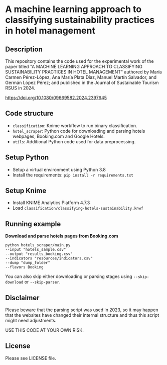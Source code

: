 # A machine learning approach to classifying sustainability practices in hotel management

## Description

This repository contains the code used for the experimental work of the paper titled 
"A MACHINE LEARNING APPROACH TO CLASSIFYING SUSTAINABILITY PRACTICES IN HOTEL MANAGEMENT"
authored by María Carmen Pérez-López, Ana María Plata Díaz, Manuel Martín Salvador, and Germán López Pérez;
and published in the Journal of Sustainable Tourism RSUS in 2024.

https://doi.org/10.1080/09669582.2024.2397645

## Code structure

- `classification`: Knime workflow to run binary classification.
- `hotel_scraper`: Python code for downloading and parsing hotels webpages, Booking.com and Google Hotels.
- `utils`: Additional Python code used for data preprocessing.

## Setup Python

- Setup a virtual environment using Python 3.8
- Install the requirements: `pip install -r requirements.txt`

## Setup Knime

- Install KNIME Analytics Platform 4.7.3
- Load `classification/classifying-hotels-sustainability.knwf`

## Running example

**Download and parse hotels pages from Booking.com**
```
python hotels_scraper/main.py
--input "hotels_sample.csv" 
--output "results_booking.csv" 
--indicators "resources/indicators.csv" 
--dump "dump_folder" 
--flavors Booking 
```

You can also skip either downloading or parsing stages using `--skip-download` or `--skip-parser`.

## Disclaimer

Please beware that the parsing script was used in 2023, so it may happen that the websites have changed
their internal structure and thus this script might need adjustments. 

USE THIS CODE AT YOUR OWN RISK.

## License

Please see LICENSE file.

